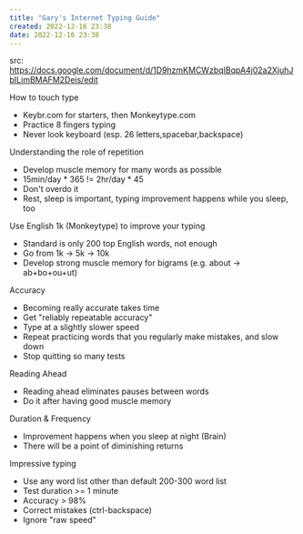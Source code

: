 ```yaml
---
title: "Gary's Internet Typing Guide"
created: 2022-12-16 23:38
date: 2022-12-16 23:38
---
```


src: https://docs.google.com/document/d/1D9hzmKMCWzbqIBqpA4j02a2XjuhJbILimBMAFM2Deis/edit

How to touch type
- Keybr.com for starters, then Monkeytype.com
- Practice 8 fingers typing
- Never look keyboard (esp. 26 letters,spacebar,backspace)

Understanding the role of repetition
- Develop muscle memory for many words as possible
- 15min/day * 365 != 2hr/day * 45
- Don't overdo it
- Rest, sleep is important, typing improvement happens while you sleep, too

Use English 1k (Monkeytype) to improve your typing
- Standard is only 200 top English words, not enough
- Go from 1k -> 5k -> 10k
- Develop strong muscle memory for bigrams (e.g. about -> ab+bo+ou+ut)

Accuracy
- Becoming really accurate takes time
- Get "reliably repeatable accuracy"
- Type at a slightly slower speed
- Repeat practicing words that you regularly make mistakes, and slow down
- Stop quitting so many tests

Reading Ahead
- Reading ahead eliminates pauses between words
- Do it after having good muscle memory

Duration & Frequency
- Improvement happens when you sleep at night (Brain)
- There will be a point of diminishing returns

Impressive typing
- Use any word list other than default 200-300 word list
- Test duration >= 1 minute
- Accuracy > 98%
- Correct mistakes (ctrl-backspace)
- Ignore "raw speed"